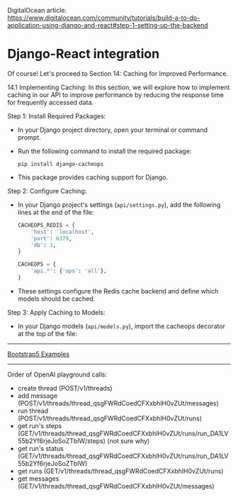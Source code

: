 DigitalOcean article: https://www.digitalocean.com/community/tutorials/build-a-to-do-application-using-django-and-react#step-1-setting-up-the-backend

# Django-React integration

Of course! Let's proceed to Section 14: Caching for Improved Performance.

14.1 Implementing Caching:
In this section, we will explore how to implement caching in our API to improve performance by reducing the response time for frequently accessed data.

Step 1: Install Required Packages:
   - In your Django project directory, open your terminal or command prompt.
   - Run the following command to install the required package:

     ```
     pip install django-cacheops
     ```

   - This package provides caching support for Django.

Step 2: Configure Caching:
   - In your Django project's settings (`api/settings.py`), add the following lines at the end of the file:

     ```python
     CACHEOPS_REDIS = {
         'host': 'localhost',
         'port': 6379,
         'db': 1,
     }

     CACHEOPS = {
         'api.*': {'ops': 'all'},
     }
     ```

   - These settings configure the Redis cache backend and define which models should be cached.

Step 3: Apply Caching to Models:
   - In your Django models (`api/models.py`), import the cacheops decorator at the top of the file:

--------------

[Bootstrap5 Examples](https://getbootstrap.com/docs/5.0/examples/)

----------

Order of OpenAI playground calls:

- create thread (POST/v1/threads)
- add message (POST/v1/threads/thread_qsgFWRdCoedCFXxbhlH0vZUt/messages)
- run thread (POST/v1/threads/thread_qsgFWRdCoedCFXxbhlH0vZUt/runs)
- get run's steps (GET/v1/threads/thread_qsgFWRdCoedCFXxbhlH0vZUt/runs/run_DA1LV55b2Yf6rjeJoSoZTblW/steps) (not sure why)
- get run's status (GET/v1/threads/thread_qsgFWRdCoedCFXxbhlH0vZUt/runs/run_DA1LV55b2Yf6rjeJoSoZTblW)
- get runs (GET/v1/threads/thread_qsgFWRdCoedCFXxbhlH0vZUt/runs)
- get messages (GET/v1/threads/thread_qsgFWRdCoedCFXxbhlH0vZUt/messages)
